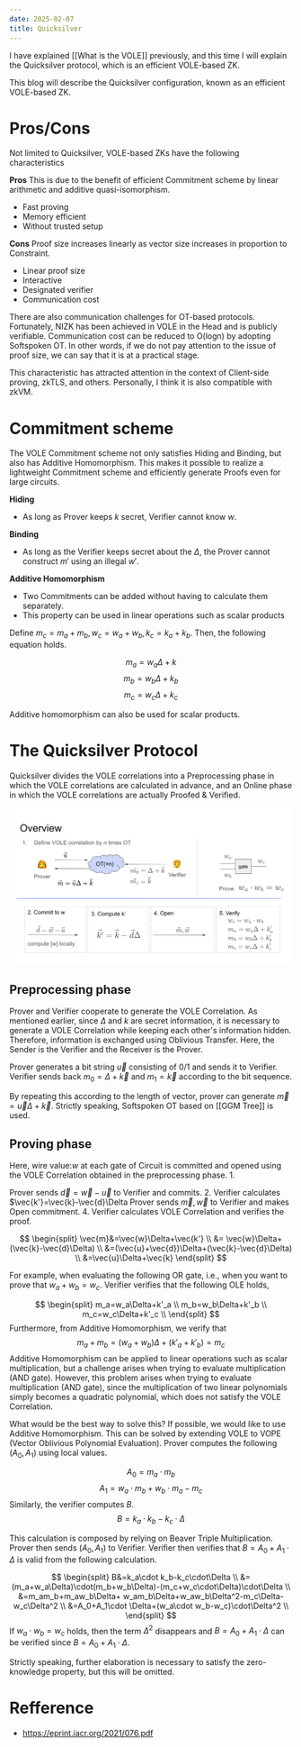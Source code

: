 ```yaml
---
date: 2025-02-07
title: Quicksilver
---
```

I have explained [[What is the VOLE]] previously, and this time I will explain the Quicksilver protocol, which is an efficient VOLE-based ZK.

This blog will describe the Quicksilver configuration, known as an efficient VOLE-based ZK.
# Pros/Cons
Not limited to Quicksilver, VOLE-based ZKs have the following characteristics

**Pros**
This is due to the benefit of efficient Commitment scheme by linear arithmetic and additive quasi-isomorphism.

- Fast proving
- Memory efficient
- Without trusted setup

**Cons**
Proof size increases linearly as vector size increases in proportion to Constraint.

- Linear proof size
- Interactive
- Designated verifier
- Communication cost

There are also communication challenges for OT-based protocols.
Fortunately, NIZK has been achieved in VOLE in the Head and is publicly verifiable.
Communication cost can be reduced to O(logn) by adopting Softspoken OT.
In other words, if we do not pay attention to the issue of proof size, we can say that it is at a practical stage.

This characteristic has attracted attention in the context of Client-side proving, zkTLS, and others.
Personally, I think it is also compatible with zkVM.

# Commitment scheme

The VOLE Commitment scheme not only satisfies Hiding and Binding, but also has Additive Homomorphism.
This makes it possible to realize a lightweight Commitment scheme and efficiently generate Proofs even for large circuits.

**Hiding**
- As long as Prover keeps $k$ secret, Verifier cannot know $w$.

**Binding**
- As long as the Verifier keeps secret about the $\Delta$, the Prover cannot construct $m'$ using an illegal $w'$.

**Additive Homomorphism**
- Two Commitments can be added without having to calculate them separately.
- This property can be used in linear operations such as scalar products

Define $m_c=m_a+m_b, w_c=w_a+w_b, k_c=k_a+k_b$.
Then, the following equation holds.

$$m_a=w_a\Delta+k$$
$$m_b=w_b\Delta+k_b$$
$$m_c=w_c\Delta+k_c$$

Additive homomorphism can also be used for scalar products.

# The Quicksilver Protocol


Quicksilver divides the VOLE correlations into a Preprocessing phase in which the VOLE correlations are calculated in advance, and an Online phase in which the VOLE correlations are actually Proofed & Verified.

![alt text](quicksilver_overview.png)

## Preprocessing phase

Prover and Verifier cooperate to generate the VOLE Correlation. As mentioned earlier, since $\Delta$ and $k$ are secret information, it is necessary to generate a VOLE Correlation while keeping each other's information hidden.
Therefore, information is exchanged using Oblivious Transfer. Here, the Sender is the Verifier and the Receiver is the Prover.

Prover generates a bit string $\vec{u}$ consisting of 0/1 and sends it to Verifier.
Verifier sends back $m_0=\Delta+\vec{k}$ and $m_1=\vec{k}$ according to the bit sequence.

By repeating this according to the length of vector, prover can generate $\vec{m}=\vec{u}\Delta+\vec{k}$.
Strictly speaking, Softspoken OT based on [[GGM Tree]] is used.

## Proving phase

Here, wire value:$w$ at each gate of Circuit is committed and opened using the VOLE Correlation obtained in the preprocessing phase. 1.

Prover sends $\vec{d}=\vec{w}-\vec{u}$ to Verifier and commits. 2.
Verifier calculates $\vec{k'}=\vec{k}-\vec{d}\Delta
Prover sends $\vec{m},\vec{w}$ to Verifier and makes Open commitment. 4.
Verifier calculates VOLE Correlation and verifies the proof.

$$
\begin{split}
\vec{m}&=\vec{w}\Delta+\vec{k'} \\
	&= \vec{w}\Delta+(\vec{k}-\vec{d}\Delta) \\
	&=(\vec{u}+\vec{d})\Delta+(\vec{k}-\vec{d}\Delta) \\
	&=\vec{u}\Delta+\vec{k}
\end{split}
$$

For example, when evaluating the following OR gate, i.e., when you want to prove that $w_a+w_b=w_c$.
 Verifier verifies that the following OLE holds,

$$
\begin{split}
m_a=w_a\Delta+k'_a \\
m_b=w_b\Delta+k'_b \\
m_c=w_c\Delta+k'_c \\
\end{split}
$$
Furthermore, from Additive Homomorphism, we verify that
$$
m_a+m_b=(w_a+w_b)\Delta+(k'_a+k'_b)=m_c
$$
Additive Homomorphism can be applied to linear operations such as scalar multiplication, but a challenge arises when trying to evaluate multiplication (AND gate).
However, this problem arises when trying to evaluate multiplication (AND gate), since the multiplication of two linear polynomials simply becomes a quadratic polynomial, which does not satisfy the VOLE Correlation.

What would be the best way to solve this? If possible, we would like to use Additive Homomorphism.
This can be solved by extending VOLE to VOPE (Vector Oblivious Polynomial Evaluation).
Prover computes the following $(A_0,A_1)$ using local values.

$$A_0=m_a\cdot m_b$$
$$A_1=w_a\cdot m_b+w_b\cdot m_a-m_c$$
Similarly, the verifier computes $B$.
$$B=k_a\cdot k_b-k_c\cdot \Delta$$

This calculation is composed by relying on Beaver Triple Multiplication.
Prover then sends $(A_0,A_1)$ to Verifier.
Verifier then verifies that $B=A_0+A_1\cdot\Delta$ is valid from the following calculation.

$$
\begin{split}
B&=k_a\cdot k_b-k_c\cdot\Delta \\
 &=(m_a+w_a\Delta)\cdot(m_b+w_b\Delta)-(m_c+w_c\cdot\Delta)\cdot\Delta \\
 &=m_am_b+m_aw_b\Delta+ w_am_b\Delta+w_aw_b\Delta^2-m_c\Delta-w_c\Delta^2 \\
 &=A_0+A_1\cdot \Delta+(w_a\cdot w_b-w_c)\cdot\Delta^2 \\
\end{split}
$$
If $w_a\cdot w_b=w_c$ holds, then the term $\Delta^2$ disappears and $B=A_0+A_1\cdot\Delta$
can be verified since $B=A_0+A_1\cdot\Delta$.

Strictly speaking, further elaboration is necessary to satisfy the zero-knowledge property, but this will be omitted.

# Refference

- https://eprint.iacr.org/2021/076.pdf
